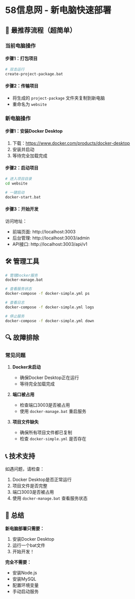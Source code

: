 # 58信息网 - 新电脑快速部署

## 🚀 最推荐流程（超简单）

### 当前电脑操作

#### 步骤1：打包项目
```bash
# 双击运行
create-project-package.bat
```

#### 步骤2：传输项目
- 将生成的 `project-package` 文件夹复制到新电脑
- 重命名为 `website`

### 新电脑操作

#### 步骤1：安装Docker Desktop
1. 下载：https://www.docker.com/products/docker-desktop
2. 安装并启动
3. 等待完全加载完成

#### 步骤2：启动项目
```bash
# 进入项目目录
cd website

# 一键启动
docker-start.bat
```

#### 步骤3：开始开发
访问地址：
- 前端页面: http://localhost:3003
- 后台管理: http://localhost:3003/admin
- API接口: http://localhost:3003/api/v1

## 🛠️ 管理工具

```bash
# 管理Docker服务
docker-manage.bat

# 查看服务状态
docker-compose -f docker-simple.yml ps

# 查看日志
docker-compose -f docker-simple.yml logs

# 停止服务
docker-compose -f docker-simple.yml down
```

## 🔍 故障排除

### 常见问题

1. **Docker未启动**
   - 确保Docker Desktop正在运行
   - 等待完全加载完成

2. **端口被占用**
   - 检查端口3003是否被占用
   - 使用 `docker-manage.bat` 重启服务

3. **项目文件缺失**
   - 确保所有项目文件都已复制
   - 检查 `docker-simple.yml` 是否存在

## 📞 技术支持

如遇问题，请检查：
1. Docker Desktop是否正常运行
2. 项目文件是否完整
3. 端口3003是否被占用
4. 使用 `docker-manage.bat` 查看服务状态

## 🎯 总结

**新电脑部署只需要：**
1. 安装Docker Desktop
2. 运行一个bat文件
3. 开始开发！

**完全不需要：**
- 安装Node.js
- 安装MySQL
- 配置环境变量
- 手动启动服务
